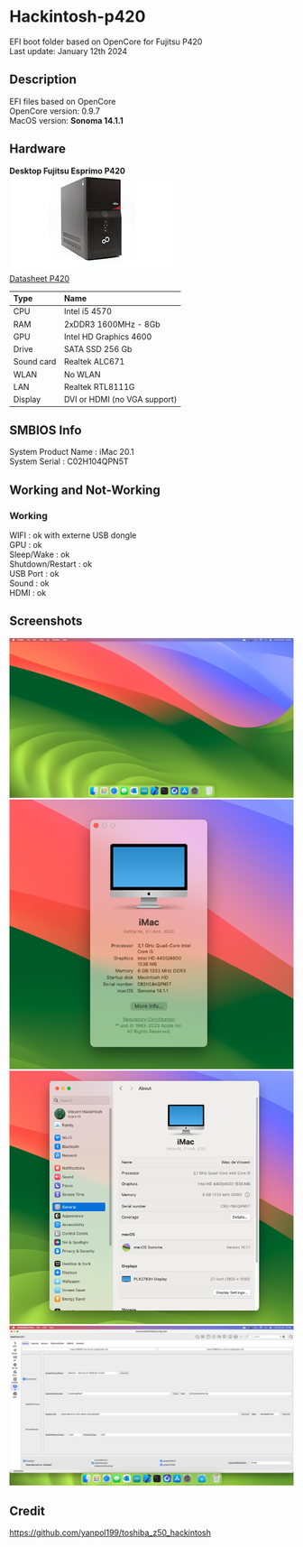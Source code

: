 # Hackintosh-p420

EFI boot folder based on OpenCore for Fujitsu P420  
Last update: January 12th 2024  

## Description

EFI files based on OpenCore  
OpenCore version: 0.9.7  
MacOS version: __Sonoma 14.1.1__

## Hardware

**Desktop Fujitsu Esprimo P420**  
![Fujitsu P420  ](/Assets/FujitsuP420.jpeg "Fujitsu P420")  
[Datasheet P420](/Assets/Fujitsu-ESPRIMO-P420-E85-Datasheet.pdf)  


| Type	| Name                   |
|:------|:-----------------------|
| CPU	| Intel i5 4570 |
| RAM	| 2xDDR3 1600MHz - 8Gb |
| GPU	| Intel HD Graphics 4600 |
| Drive	| SATA SSD 256 Gb |
| Sound card	| Realtek ALC671 |
| WLAN	| No WLAN |
| LAN	| Realtek RTL8111G |
| Display	| DVI or HDMI (no VGA support) |

## SMBIOS Info

System Product Name : iMac 20.1  
System Serial : C02H104QPN5T  

## Working and Not-Working

### Working
WIFI : ok with externe USB dongle  
GPU : ok  
Sleep/Wake : ok    
Shutdown/Restart : ok  
USB Port : ok  
Sound : ok     
HDMI : ok  

## Screenshots
![Fujitsu P420 Monterey](/Assets/Sonoma.png "Fujitsu P420")
![Fujitsu P420 SystemInfo](/Assets/SystemInfo.png "Fujitsu P420")
![Fujitsu P420 SystemSettings](/Assets/SystemSettings.png "Fujitsu P420")
![Fujitsu P420 OCAuxiliaryTools](/Assets/OCAuxiliaryTools.png "Fujitsu P420")

## Credit

https://github.com/yanpol199/toshiba_z50_hackintosh
